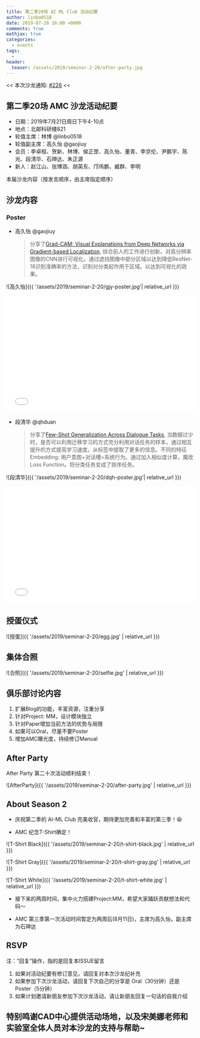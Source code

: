 ```yaml
---
title: 第二季20场 AI ML Club 活动纪要
author: linbo0518
date: 2019-07-28 16:00 +0800
comments: true
mathjax: true
categories: 
  - events
tags:
  - 
header:
  teaser: /assets/2019/seminar-2-20/after-party.jpg
---
```


<< 本次沙龙通知: [#226](https://github.com/BUPT/ai-ml.club/issues/226)  <<

## 第二季20场 AMC 沙龙活动纪要

- 日期：2019年7月21日周日下午4-10点
- 地点：北邮科研楼821
- 轮值主席：林博 @linbo0518
- 轮值副主席：高久怡 @gaojiuy
- 会员：李卓桓、贺新、林博、侯正罡、高久怡、董青、李京伦、尹鹏宇、陈光、段清华、石珅达、朱正源
- 新人：赵江山、张博涵、胡英东、邝伟鹏、臧群、李明

本届沙龙内容（按发言顺序，由主席指定顺序）

## 沙龙内容

### Poster

- 高久怡 @gaojiuy
    > 分享了[Grad-CAM: Visual Explanations from Deep Networks via Gradient-based Localization](https://arxiv.org/abs/1610.02391), 综合前人的工作进行创新。对高分辨率图像的CNN进行可视化。通过遮挡图像中部分区域以达到降低ResNet-18识别准确率的方法，识别对分类起作用于区域。以达到可视化的效果。

![高久怡]({{ '/assets/2019/seminar-2-20/gjy-poster.jpg'| relative_url }})

<div class="zoom-container" style="
    position: relative;
    padding-bottom:56.25%;
    padding-top:30px;
    height:0;
    overflow:hidden;
">
  <iframe
    src='{{ '/assets/js/viewer-js/#/assets/2019/seminar-2-20/gjy-slide.pdf' | relative_url }}'
    width='560'
    height='315'
    allowfullscreen
    webkitallowfullscreen
    frameborder="0"
    style="
      position: absolute;
      top:0;
      left:0;
      width:100%;
      height:100%;
    "
  ></iframe>
</div>

- 段清华 @qhduan
    > 分享了[Few-Shot Generalization Across Dialogue Tasks](https://arxiv.org/abs/1811.11707), 当数据过少时，是否可以利用迁移学习的方式充分利用对话任务的样本，通过相互提升的方式提高学习速度。从标签中提取了更多的信息。不同的特征Embedding: 用户意图+对话槽=系统行为。通过加入相似度计算，魔改Loss Function。将分类任务变成了排序任务。

![段清华]({{ '/assets/2019/seminar-2-20/dqh-poster.jpg'| relative_url }})

<div class="zoom-container" style="
    position: relative;
    padding-bottom:56.25%;
    padding-top:30px;
    height:0;
    overflow:hidden;
">
  <iframe
    src='{{ '/assets/js/viewer-js/#/assets/2019/seminar-2-20/dqh-slide.pdf' | relative_url }}'
    width='560'
    height='315'
    allowfullscreen
    webkitallowfullscreen
    frameborder="0"
    style="
      position: absolute;
      top:0;
      left:0;
      width:100%;
      height:100%;
    "
  ></iframe>
</div>

## 授蛋仪式

![授蛋]({{ '/assets/2019/seminar-2-20/egg.jpg' | relative_url }})

## 集体合照

![合照]({{ '/assets/2019/seminar-2-20/selfie.jpg' | relative_url }})

## 俱乐部讨论内容

1. 扩展Blog的功能，丰富资源，注重分享
2. 针对Project: MM，设计模块独立
3. 针对Paper增加当前方法的优势与局限
4. 如果可以Oral，尽量不要Poster
5. 增加AMC曝光度，持续修订Manual

## After Party

After Party 第二十次活动顺利结束！

![AfterParty]({{ '/assets/2019/seminar-2-20/after-party.jpg' | relative_url }})

## About Season 2

- 庆祝第二季的 AI-ML Club 完美收官，期待更加完善和丰富的第三季！😆

- AMC 纪念T-Shirt确定！

![T-Shirt Black]({{ '/assets/2019/seminar-2-20/t-shirt-black.jpg' | relative_url }})

![T-Shirt Gray]({{ '/assets/2019/seminar-2-20/t-shirt-gray.jpg' | relative_url }})

![T-Shirt White]({{ '/assets/2019/seminar-2-20/t-shirt-white.jpg' | relative_url }})

- 接下来的两周时间，集中火力搭建Project:MM，希望大家踊跃贡献想法和代码～

- AMC 第三季第一次活动时间暂定为两周后(8月11日)，主席为高久怡，副主席为石珅达

## RSVP

注：“回复”操作，指的是回复本ISSUE留言

1. 如果对活动纪要有修订意见，请回复对本次沙龙纪补充
2. 如果参加下次沙龙活动，请回复下次自己的分享是 Oral（30分钟）还是Poster（5分钟）
3. 如果计划邀请新朋友参加下次沙龙活动，请让新朋友回复一句话的自我介绍

## 特别鸣谢CAD中心提供活动场地，以及宋美娜老师和实验室全体人员对本沙龙的支持与帮助~
